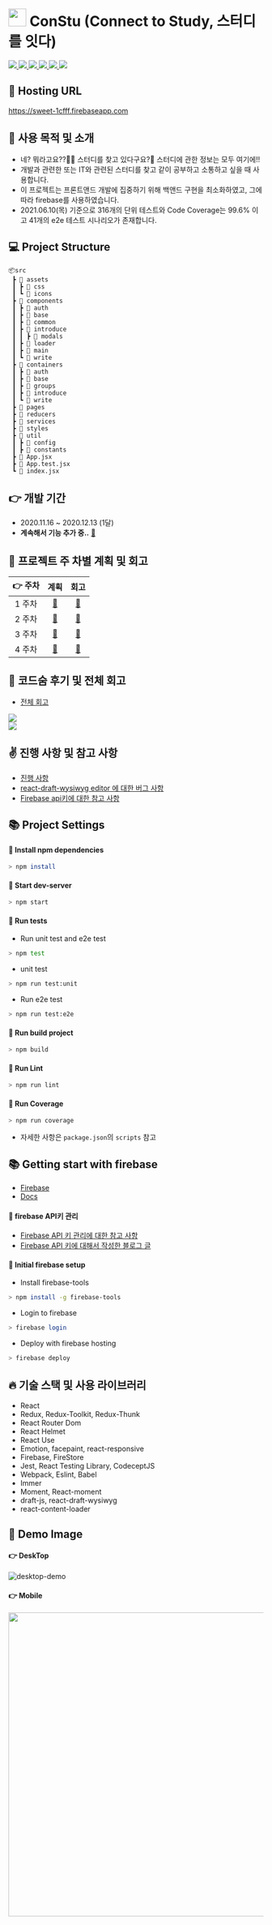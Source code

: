 
# <img src="./assets/img/logo.png" width="35px" height="35px"> ConStu (Connect to Study, 스터디를 잇다)


<a href="https://github.com/CodeSoom/ConStu/actions?query=workflow%3ACI">
  <img src="https://img.shields.io/github/workflow/status/CodeSoom/ConStu/CI?label=CI&logo=GitHub&style=flat-square" />
</a>

<a href="https://github.com/CodeSoom/ConStu/actions?query=workflow%3ACD">
  <img src="https://img.shields.io/github/workflow/status/CodeSoom/ConStu/CD?label=build&logo=GitHub&style=flat-square" />
</a>

<a href="https://codecov.io/gh/CodeSoom/ConStu">
  <img src="https://codecov.io/gh/CodeSoom/ConStu/branch/main/graph/badge.svg?token=RNS1FQH8O9"/>
</a>

<a href="https://github.com/CodeSoom/ConStu/actions?query=workflow%3ACI">
  <img src="https://img.shields.io/badge/passing-4c1?style=flat-square&label=CodeceptJS&logo=CodeceptJS" />
</a>

<a href="https://github.com/CodeSoom/ConStu/issues">
  <img src="https://img.shields.io/github/issues/CodeSoom/ConStu?style=flat-square" />
</a>

<a href="https://github.com/CodeSoom/ConStu/blob/main/LICENSE">
  <img src="https://img.shields.io/github/license/CodeSoom/ConStu?style=flat-square">
</a>

## 🚀 Hosting URL

https://sweet-1cfff.firebaseapp.com

## 🎈 사용 목적 및 소개
- 네? 뭐라고요??🙋‍♂️ 스터디를 찾고 있다구요?🤔 스터디에 관한 정보는 모두 여기에!!
- 개발과 관련한 또는 IT와 관련된 스터디를 찾고 같이 공부하고 소통하고 싶을 때 사용합니다.
- 이 프로젝트는 프론트앤드 개발에 집중하기 위해 백앤드 구현을 최소화하였고, 그에 따라 firebase를 사용하였습니다.
- 2021.06.10(목) 기준으로 316개의 단위 테스트와 Code Coverage는 99.6% 이고 41개의 e2e 테스트 시나리오가 존재합니다.

## 💻 Project Structure

```
📦src
 ┣ 📂 assets
 ┃ ┣ 📂 css
 ┃ ┗ 📂 icons
 ┣ 📂 components
 ┃ ┣ 📂 auth
 ┃ ┣ 📂 base
 ┃ ┣ 📂 common
 ┃ ┣ 📂 introduce
 ┃ ┃ ┣ 📂 modals
 ┃ ┣ 📂 loader
 ┃ ┣ 📂 main
 ┃ ┗ 📂 write
 ┣ 📂 containers
 ┃ ┣ 📂 auth
 ┃ ┣ 📂 base
 ┃ ┣ 📂 groups
 ┃ ┣ 📂 introduce
 ┃ ┗ 📂 write
 ┣ 📂 pages
 ┣ 📂 reducers
 ┣ 📂 services
 ┣ 📂 styles
 ┣ 📂 util
 ┃ ┣ 📂 config
 ┃ ┣ 📂 constants
 ┣ 📜 App.jsx
 ┣ 📜 App.test.jsx
 ┗ 📜 index.jsx
```

## 👉 개발 기간
- 2020.11.16 ~ 2020.12.13 (1달)
- **계속해서 기능 추가 중..** [:link:](https://github.com/CodeSoom/ConStu/issues/115)

## 🚀 프로젝트 주 차별 계획 및 회고

|👉 주차|계획|회고|
|:---:|:---:|:---:|
|1 주차|[:link:](https://github.com/CodeSoom/ConStu/issues/1)|[:link:](https://github.com/saseungmin/codesoom_code_review_repository/tree/master/week_9)|
|2 주차|[:link:](https://github.com/CodeSoom/ConStu/issues/20)|[:link:](https://github.com/saseungmin/codesoom_code_review_repository/tree/master/week_10)|
|3 주차|[:link:](https://github.com/CodeSoom/ConStu/issues/44)|[:link:](https://github.com/saseungmin/codesoom_code_review_repository/tree/master/week_11)|
|4 주차|[:link:](https://github.com/CodeSoom/ConStu/issues/77)|[:link:](https://github.com/saseungmin/codesoom_code_review_repository/tree/master/week_12)|

## 🎯 코드숨 후기 및 전체 회고

- [전체 회고](https://github.com/saseungmin/codesoom_code_review_retrospective)

<a href="https://velog.io/@saseungmin/%EC%BD%94%EB%93%9C%EC%88%A8-2%EA%B8%B0-%EA%B7%B8-3%EB%8B%AC%EA%B0%84%EC%9D%98-%EC%97%AC%EC%A0%95">
  <img src="https://img.shields.io/badge/코드숨 2기 그 3달간의 여정!-20c997?style=flat-square&logo=Vimeo&logoColor=white"/>
</a>

</br>

<a href="https://haranglog.tistory.com/23">
  <img src="https://img.shields.io/badge/코드숨 2기 그 3달간의 여정!-f76707?style=flat-square&logo=Blogger&logoColor=white"/>
</a>


## ✌️ 진행 사항 및 참고 사항
- [진행 사항](https://github.com/CodeSoom/ConStu/issues/115)
- [react-draft-wysiwyg editor 에 대한 버그 사항](https://github.com/CodeSoom/ConStu/issues/108)
- [Firebase api키에 대한 참고 사항](https://github.com/CodeSoom/ConStu/issues/133)

## 📚 Project Settings

#### 📢 Install npm dependencies

```bash
> npm install
```
#### 📢 Start dev-server

```bash
> npm start
```

#### 📢 Run tests

- Run unit test and e2e test

```bash
> npm test
```

- unit test
```bash
> npm run test:unit
```

- Run e2e test

```bash
> npm run test:e2e
```

#### 📢 Run build project

```bash
> npm build
```

#### 📢 Run Lint

```bash
> npm run lint
```

#### 📢 Run Coverage

```bash
> npm run coverage
```

- 자세한 사항은 `package.json`의 `scripts` 참고

## 📚 Getting start with firebase
- [Firebase](https://firebase.google.com/)
- [Docs](https://firebase.google.com/docs/cli?hl=ko)

#### 📢 firebase API키 관리
- [Firebase API 키 관리에 대한 참고 사항](https://github.com/CodeSoom/project-react-2-saseungmin/issues/133)
- [Firebase API 키에 대해서 작성한 블로그 글](https://haranglog.tistory.com/25)

#### 📢 Initial firebase setup

- Install firebase-tools

```bash
> npm install -g firebase-tools
```

- Login to firebase

```bash
> firebase login
```

- Deploy with firebase hosting
```bash
> firebase deploy
```

## 🔥 기술 스택 및 사용 라이브러리
- React
- Redux, Redux-Toolkit, Redux-Thunk
- React Router Dom
- React Helmet
- React Use
- Emotion, facepaint, react-responsive
- Firebase, FireStore
- Jest, React Testing Library, CodeceptJS
- Webpack, Eslint, Babel
- Immer
- Moment, React-moment
- draft-js, react-draft-wysiwyg
- react-content-loader

## 🦄 Demo Image

#### 👉 DeskTop

![desktop-demo](./assets/img/desktop-demo.gif)

#### 👉 Mobile

<img src="./assets/img/mobile-demo.gif" width="600px" >
